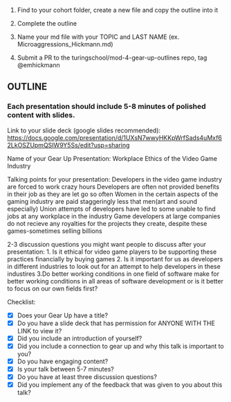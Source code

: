   1) Find to your cohort folder, create a new file and copy the outline into it

  2) Complete the outline 

  3) Name your md file with your TOPIC and LAST NAME (ex.   Microaggressions_Hickmann.md)

  4)  Submit a PR to the turingschool/mod-4-gear-up-outlines repo, tag @emhickmann

## OUTLINE

### Each presentation should include 5-8 minutes of polished content with slides. 
  
  Link to your slide deck (google slides recommended): https://docs.google.com/presentation/d/1UXsN7wwyHKKpWrfSads4uMxf62LkOSZUpmQSIW9Y5Ss/edit?usp=sharing
  
  Name of your Gear Up Presentation: Workplace Ethics of the Video Game Industry
  
  Talking points for your presentation:
    Developers in the video game industry are forced to work crazy hours
    Developers are often not provided benefits in their job as they are let go so often
    Women in the certain aspects of the gaming industry are paid staggeringly less that men(art and sound especially)
    Union attempts of developers have led to some unable to find jobs at any workplace in the industry
    Game developers at large companies do not recieve any royalties for the projects they create, despite these games-sometimes selling billions

  
  2-3 discussion questions you might want people to discuss after your presentation:
    1. Is it ethical for video game players to be supporting these practices financially by buying games
    2. Is it important for us as developers in different industries to look out for an attempt to help developers in these industires
    3.Do better working conditions in one field of software make for better working conditions in all areas of software development or is it better to focus on our own fields first?
    
Checklist: 

- [x] Does your Gear Up have a title?
- [x] Do you have a slide deck that has permission for ANYONE WITH THE LINK to view it?
- [x] Did you include an introduction of yourself?
- [x] Did you include a connection to gear up and why this talk is important to you?
- [x] Do you have engaging content?
- [x] Is your talk between 5-7 minutes?
- [x] Do you have at least three discussion questions?
- [x] Did you implement any of the feedback that was given to you about this talk?
